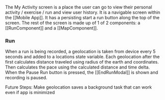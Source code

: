 The My Activity screen is a place the user can go to view their personal activity / exercise / run and view user history. It is a navigable screen within the [[Mobile App]]. It has a persisting start a run button along the top of the screen. The rest of the screen is made up of 1 of 2 components: a [[RunComponent]] and a [[MapComponent]]. 


### Run
When a run is being recorded, a geolocation is taken from device every 5 seconds and added to a locations state variable. Each geolocation after the first calculates distance traveled using radius of the earth and coordinates. Then calculates the pace using the calculated distance and time delta.
When the Pause Run button is pressed, the [[EndRunModal]] is shown and recording is paused. 

Future Steps:
Make geolocation saves a background task that can work even if app is minimized